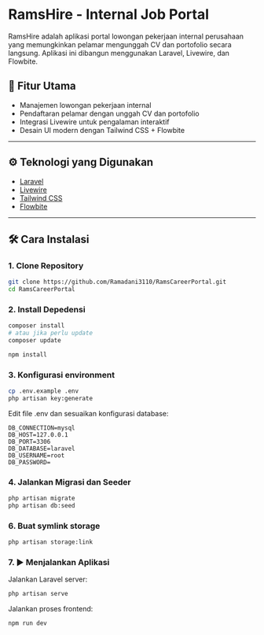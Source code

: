 # RamsHire - Internal Job Portal

RamsHire adalah aplikasi portal lowongan pekerjaan internal perusahaan yang memungkinkan pelamar mengunggah CV dan portofolio secara langsung. Aplikasi ini dibangun menggunakan Laravel, Livewire, dan Flowbite.

## 🚀 Fitur Utama

- Manajemen lowongan pekerjaan internal
- Pendaftaran pelamar dengan unggah CV dan portofolio
- Integrasi Livewire untuk pengalaman interaktif
- Desain UI modern dengan Tailwind CSS + Flowbite

---

## ⚙️ Teknologi yang Digunakan

- [Laravel](https://laravel.com/)
- [Livewire](https://livewire.laravel.com/)
- [Tailwind CSS](https://tailwindcss.com/)
- [Flowbite](https://flowbite.com/)

---

## 🛠️ Cara Instalasi

### 1. Clone Repository
```bash
git clone https://github.com/Ramadani3110/RamsCareerPortal.git
cd RamsCareerPortal
```
### 2. Install Depedensi
```bash
composer install
# atau jika perlu update
composer update

npm install
```
### 3. Konfigurasi environment
```bash
cp .env.example .env
php artisan key:generate
```
Edit file .env dan sesuaikan konfigurasi database:
```.env
DB_CONNECTION=mysql
DB_HOST=127.0.0.1
DB_PORT=3306
DB_DATABASE=laravel
DB_USERNAME=root
DB_PASSWORD=
```
### 4. Jalankan Migrasi dan Seeder
```bash
php artisan migrate
php artisan db:seed
```
### 6. Buat symlink storage
```bash
php artisan storage:link
```
### 7. ▶️ Menjalankan Aplikasi
Jalankan Laravel server:
```bash
php artisan serve
```
Jalankan proses frontend:
```bash
npm run dev
```


